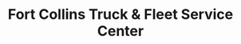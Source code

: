 ---
title: "Fort Collins Truck & Fleet Service Center"
url: /fort-collins/fort-collins-truck-und-fleet-service-center/
shop: Autowerkstatt
---